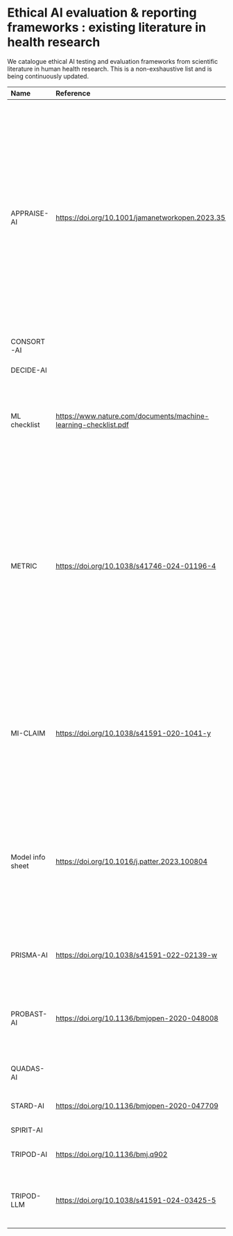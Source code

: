 # Ethical AI evaluation & reporting frameworks : existing literature in health research
We catalogue ethical AI testing and evaluation frameworks from scientific literature in human health research. This is a non-exshaustive list and is being continuously updated.  

| **Name** | **Reference** | **Description** | **Relevance**|
|:---------|:--------------|:----------------|:-------------|
|APPRAISE-AI|https://doi.org/10.1001/jamanetworkopen.2023.35377|The primary question of the paper is to develop a tool that evaluates the methodological and reporting quality of AI prediction models specifically for clinical decision support. It aims to address the lack of a quantitative assessment tool that can evaluate the robustness and readiness of AI models for clinical use, particularly when comparing models addressing the same clinical question. The tool is designed to provide a quantitative method for evaluating the quality of AI studies across six domains: clinical relevance, data quality, methodological conduct, robustness of results, reporting quality, and reproducibility.|systematic reviews, AI-based research appraisal|
|CONSORT-AI|||clinical trials|
|DECIDE-AI|||clinical evaluation (early stage)|
|ML checklist|https://www.nature.com/documents/machine-learning-checklist.pdf|checklist questions to join to new submissions on works integrating AI models to assess the level of reproducibility/replicability: availability of codes, datasets, etc.|reproducibility|
|METRIC|https://doi.org/10.1038/s41746-024-01196-4|Research question ‘Along which characteristics should data quality be evaluated when employing a dataset for trustworthy AI in medicine?’. A specialised data quality framework for medical training data comprising 15 awareness dimensions, along which developers of medical ML applications should investigate the content of a dataset. The dimensions are divided into 6 clusters: measurement process, timeliness, representativeness, informativeness, consistency, data management. No data governance or management. no specific metrics provided.| data quality evaluation|
|MI-CLAIM|https://doi.org/10.1038/s41591-020-1041-y|minimum information about clinical artificial intelligence modeling.Structured in six parts: study design, separation of data into partitions for model training and model testing, optimization and final model selection, performance evaluation, model examination, reproducible pipeline|imaging|
|Model info sheet|https://doi.org/10.1016/j.patter.2023.100804|To assess potential risk of data leakage from 8 identified types. Model info sheets are the tools to document this assessment and are treated as the researchers arguments and claims on : clean train-test separation; each feature or groups of features legitimacy for use; test set distribution fitting for the scientific interest investigated (generalizability- external validity)|data leakage, reproducibility|
|PRISMA-AI|https://doi.org/10.1038/s41591-022-02139-w|(under construction)|systematic reviews, AI-based research appraisal|
|PROBAST-AI|https://doi.org/10.1136/bmjopen-2020-048008|(under construction) Extension to Prediction model Risk Of Bias ASsessment Tool PROBAST 2015. Bias assessment is done on four dimensions : participants, predictors, outcome and analysis.|prediction model, bias|
|QUADAS-AI|||diagnostic tests, quality assessment|
|STARD-AI|https://doi.org/10.1136/bmjopen-2020-047709|(under construction) Extension to Standards for Reporting of Diagnostic Accuracy Study 2015|diagnostic accuracy|
|SPIRIT-AI|||clinical trials|
|TRIPOD-AI|https://doi.org/10.1136/bmj.q902|Transparent Reporting of a multivariable prediction model for Individual Prognosis Or Diagnosis. |prediciton model (diagnosis, prognosis)|
|TRIPOD-LLM|https://doi.org/10.1038/s41591-024-03425-5|Extension to TRIPOD-AI to further account for Large Language Models specificities in terms of training, fintuning, evaluation and tasks|prediction models based on LLM|


